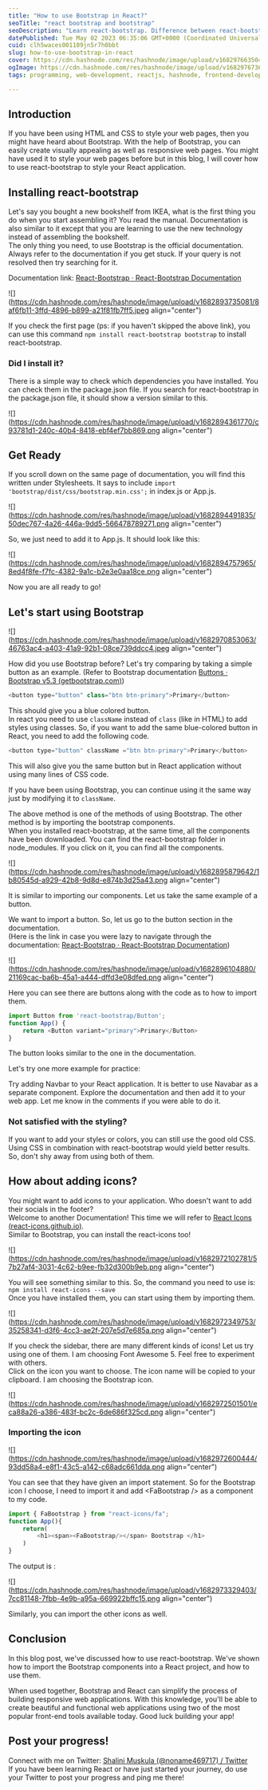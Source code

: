 ```yaml
---
title: "How to use Bootstrap in React?"
seoTitle: "react bootstrap and bootstrap"
seoDescription: "Learn react-bootstrap. Difference between react-bootstrap and bootstrap. Using react-bootstrap button and react-bootstrap icons."
datePublished: Tue May 02 2023 06:35:06 GMT+0000 (Coordinated Universal Time)
cuid: clh5waces001109jn5r7h0bbt
slug: how-to-use-bootstrap-in-react
cover: https://cdn.hashnode.com/res/hashnode/image/upload/v1682976635042/f8630060-e411-4906-b992-f3718b33e819.png
ogImage: https://cdn.hashnode.com/res/hashnode/image/upload/v1682976736109/842c40c8-ec79-48b5-b38e-1b17936b0b86.png
tags: programming, web-development, reactjs, hashnode, frontend-development

---
```


## Introduction

If you have been using HTML and CSS to style your web pages, then you might have heard about Bootstrap. With the help of Bootstrap, you can easily create visually appealing as well as responsive web pages. You might have used it to style your web pages before but in this blog, I will cover how to use react-bootstrap to style your React application.

## Installing react-bootstrap

Let's say you bought a new bookshelf from IKEA, what is the first thing you do when you start assembling it? You read the manual. Documentation is also similar to it except that you are learning to use the new technology instead of assembling the bookshelf.  
The only thing you need, to use Bootstrap is the official documentation. Always refer to the documentation if you get stuck. If your query is not resolved then try searching for it.

Documentation link: [React-Bootstrap · React-Bootstrap Documentation](https://react-bootstrap.github.io/getting-started/introduction)

![](https://cdn.hashnode.com/res/hashnode/image/upload/v1682893735081/8af6fb11-3ffd-4896-b899-a21f81fb7ff5.jpeg align="center")

If you check the first page (ps: if you haven't skipped the above link), you can use this command `npm install react-bootstrap bootstrap` to install react-bootstrap.

### Did I install it?

There is a simple way to check which dependencies you have installed. You can check them in the package.json file. If you search for react-bootstrap in the package.json file, it should show a version similar to this.

![](https://cdn.hashnode.com/res/hashnode/image/upload/v1682894361770/c93781d1-240c-40b4-8418-ebf4ef7bb869.png align="center")

## Get Ready

If you scroll down on the same page of documentation, you will find this written under Stylesheets. It says to include `import 'bootstrap/dist/css/bootstrap.min.css';` in index.js or App.js.

![](https://cdn.hashnode.com/res/hashnode/image/upload/v1682894491835/50dec767-4a26-446a-9dd5-566478789271.png align="center")

So, we just need to add it to App.js. It should look like this:

![](https://cdn.hashnode.com/res/hashnode/image/upload/v1682894757965/8ed4f8fe-f7fc-4382-9a1c-b2e3e0aa18ce.png align="center")

Now you are all ready to go!

## Let's start using Bootstrap

![](https://cdn.hashnode.com/res/hashnode/image/upload/v1682970853063/46763ac4-a403-41a9-92b1-08ce739ddcc4.jpeg align="center")

How did you use Bootstrap before? Let's try comparing by taking a simple button as an example. (Refer to Bootstrap documentation [Buttons · Bootstrap v5.3 (](https://getbootstrap.com/docs/5.3/components/buttons/)[getbootstrap.com](http://getbootstrap.com)[)](https://getbootstrap.com/docs/5.3/components/buttons/))

```javascript
<button type="button" class="btn btn-primary">Primary</button>
```

This should give you a blue colored button.  
In react you need to use `className` instead of `class` (like in HTML) to add styles using classes. So, if you want to add the same blue-colored button in React, you need to add the following code.

```javascript
<button type="button" className ="btn btn-primary">Primary</button>
```

This will also give you the same button but in React application without using many lines of CSS code.

If you have been using Bootstrap, you can continue using it the same way just by modifying it to `className`.

The above method is one of the methods of using Bootstrap. The other method is by importing the bootstrap components.  
When you installed react-bootstrap, at the same time, all the components have been downloaded. You can find the react-bootstrap folder in node\_modules. If you click on it, you can find all the components.

![](https://cdn.hashnode.com/res/hashnode/image/upload/v1682895879642/1b80545d-a929-42b8-9d8d-e874b3d25a43.png align="center")

It is similar to importing our components. Let us take the same example of a button.

We want to import a button. So, let us go to the button section in the documentation.  
(Here is the link in case you were lazy to navigate through the documentation: [React-Bootstrap · React-Bootstrap Documentation](https://react-bootstrap.github.io/components/buttons/))

![](https://cdn.hashnode.com/res/hashnode/image/upload/v1682896104880/21169cac-ba6b-45a1-a444-dffd3e08dfed.png align="center")

Here you can see there are buttons along with the code as to how to import them.

```javascript
import Button from 'react-bootstrap/Button';
function App() {
    return <Button variant="primary">Primary</Button>
}
```

The button looks similar to the one in the documentation.

Let's try one more example for practice:

Try adding Navbar to your React application. It is better to use Navabar as a separate component. Explore the documentation and then add it to your web app. Let me know in the comments if you were able to do it.

### Not satisfied with the styling?

If you want to add your styles or colors, you can still use the good old CSS. Using CSS in combination with react-bootstrap would yield better results. So, don't shy away from using both of them.

## How about adding icons?

You might want to add icons to your application. Who doesn't want to add their socials in the footer?  
Welcome to another Documentation! This time we will refer to [React Icons (](https://react-icons.github.io/react-icons)[react-icons.github.io](http://react-icons.github.io)[)](https://react-icons.github.io/react-icons).  
Similar to Bootstrap, you can install the react-icons too!

![](https://cdn.hashnode.com/res/hashnode/image/upload/v1682972102781/57b27af4-3031-4c62-b9ee-fb32d300b9eb.png align="center")

You will see something similar to this. So, the command you need to use is:  
`npm install react-icons --save`  
Once you have installed them, you can start using them by importing them.

![](https://cdn.hashnode.com/res/hashnode/image/upload/v1682972349753/35258341-d3f6-4cc3-ae2f-207e5d7e685a.png align="center")

If you check the sidebar, there are many different kinds of icons! Let us try using one of them. I am choosing Font Awesome 5. Feel free to experiment with others.  
Click on the icon you want to choose. The icon name will be copied to your clipboard. I am choosing the Bootstrap icon.

![](https://cdn.hashnode.com/res/hashnode/image/upload/v1682972501501/eca88a26-a386-483f-bc2c-6de686f325cd.png align="center")

### Importing the icon

![](https://cdn.hashnode.com/res/hashnode/image/upload/v1682972600444/93dd58a4-e8f1-43c5-a142-c68adc661dda.png align="center")

You can see that they have given an import statement. So for the Bootstrap icon I choose, I need to import it and add &lt;FaBootstrap /&gt; as a component to my code.

```javascript
import { FaBootstrap } from "react-icons/fa";
function App(){
    return(
        <h1><span><FaBootstrap/></span> Bootstrap </h1>
    )
}
```

The output is :

![](https://cdn.hashnode.com/res/hashnode/image/upload/v1682973329403/7cc81148-7fbb-4e9b-a95a-669922bffc15.png align="center")

Similarly, you can import the other icons as well.

## Conclusion

In this blog post, we've discussed how to use react-bootstrap. We've shown how to import the Bootstrap components into a React project, and how to use them.

When used together, Bootstrap and React can simplify the process of building responsive web applications. With this knowledge, you'll be able to create beautiful and functional web applications using two of the most popular front-end tools available today. Good luck building your app!

## Post your progress!

Connect with me on Twitter: [Shalini Muskula (@noname469717) / Twitter](https://twitter.com/noname469717)  
If you have been learning React or have just started your journey, do use your Twitter to post your progress and ping me there!